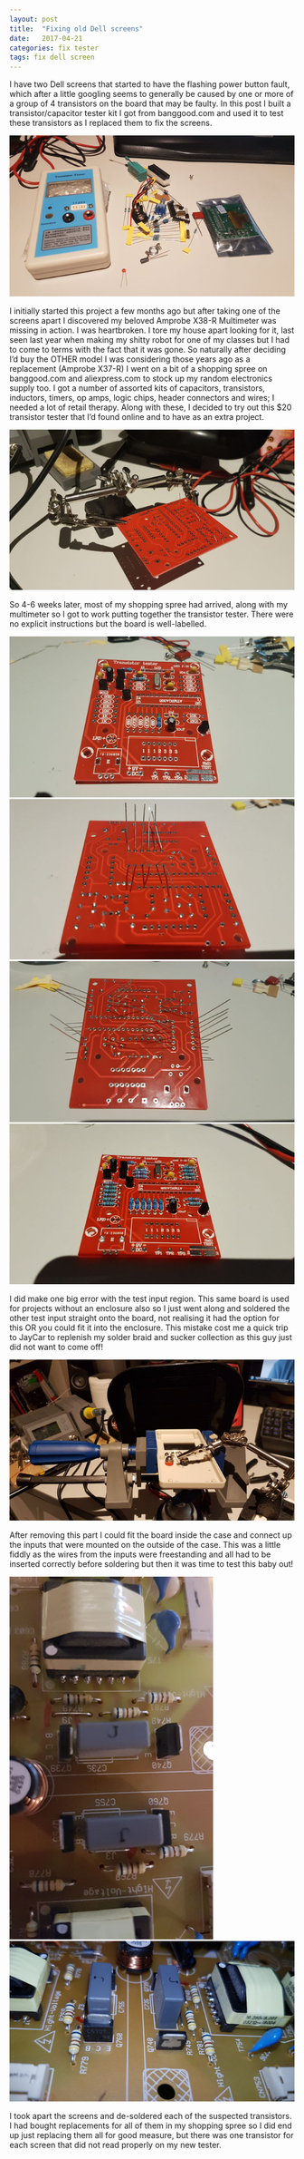 ```yaml
---
layout: post
title:  "Fixing old Dell screens"
date:   2017-04-21
categories: fix tester
tags: fix dell screen
---
```


I have two Dell screens that started to have the flashing power button fault, which after a little googling seems to generally be caused by one or more of a group of 4 transistors on the board that may be faulty. In this post I built a transistor/capacitor tester kit I got from banggood.com and used it to test these transistors as I replaced them to fix the screens.
 
<!--more-->

![Banggood Transistor Checker](/images/screenFix/set_contents.jpg)
 
I initially started this project a few months ago but after taking one of the screens apart I discovered my beloved Amprobe X38-R Multimeter was missing in action. I was heartbroken. I tore my house apart looking for it, last seen last year when making my shitty robot for one of my classes but I had to come to terms with the fact that it was gone. So naturally after deciding I’d buy the OTHER model I was considering those years ago as a replacement (Amprobe X37-R) I went on a bit of a shopping spree on banggood.com and aliexpress.com to stock up my random electronics supply too. I got a number of assorted kits of capacitors, transistors, inductors, timers, op amps, logic chips, header connectors and wires; I needed a lot of retail therapy. Along with these, I decided to try out this $20 transistor tester that I’d found online and to have as an extra project.

![Soldering with my Helping Hands](/images/screenFix/solder_helping_hands.jpg)
 
So 4-6 weeks later, most of my shopping spree had arrived, along with my multimeter so I got to work putting together the transistor tester. There were no explicit instructions but the board is well-labelled.

![Soldering the board](/images/screenFix/board01.jpg)
![Soldering the board](/images/screenFix/board02.jpg)
![Soldering the board](/images/screenFix/board03.jpg)
![Soldering the board](/images/screenFix/board04.jpg)
 
I did make one big error with the test input region. This same board is used for projects without an enclosure also so I just went along and soldered the other test input straight onto the board, not realising it had the option for this OR you could fit it into the enclosure. This mistake cost me a quick trip to JayCar to replenish my solder braid and sucker collection as this guy just did not want to come off! 

![Soldering the front panel](/images/screenFix/front_panel_soldering.jpg)

After removing this part I could fit the board inside the case and connect up the inputs that were mounted on the outside of the case. This was a little fiddly as the wires from the inputs were freestanding and all had to be inserted correctly before soldering but then it was time to test this baby out!

![Broken Transistors](/images/screenFix/broken_transistors01.jpg)
![Broken Transistors](/images/screenFix/broken_transistors02.jpg)
 
I took apart the screens and de-soldered each of the suspected transistors. I had bought replacements for all of them in my shopping spree so I did end up just replacing them all for good measure, but there was one transistor for each screen that did not read properly on my new tester.